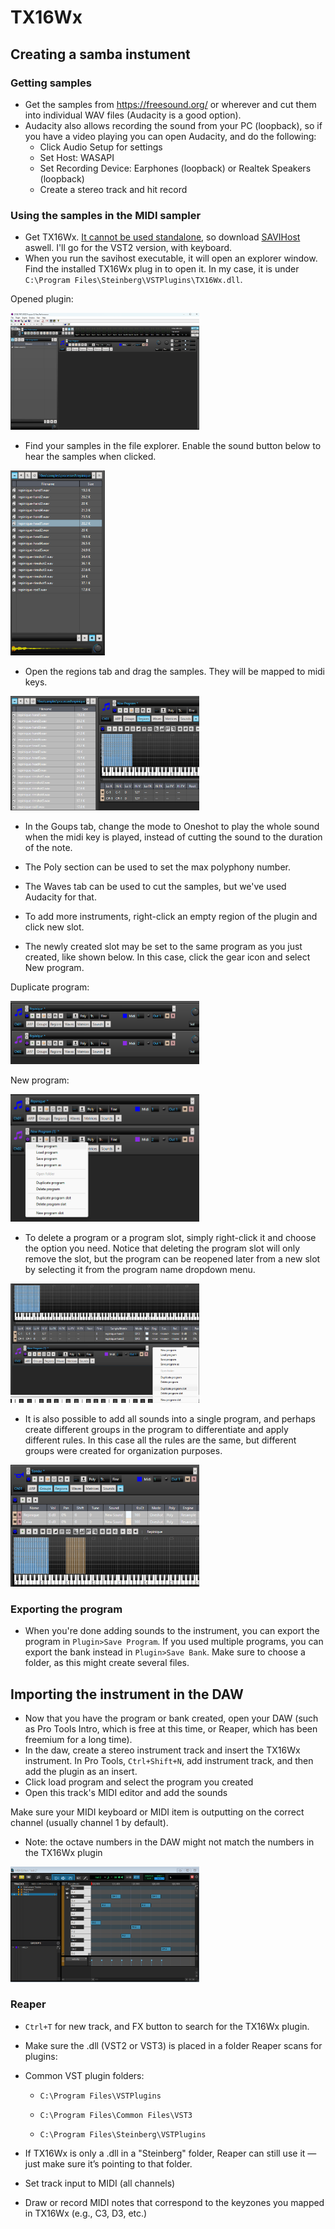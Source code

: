 # TX16Wx


## Creating a samba instument

### Getting samples

- Get the samples from https://freesound.org/ or wherever and cut them into individual WAV files (Audacity is a good option).
- Audacity also allows recording the sound from your PC (loopback), so if you have a video playing you can open Audacity, and do the following:
  - Click Audio Setup for settings
  - Set Host: WASAPI
  - Set Recording Device: Earphones (loopback) or Realtek Speakers (loopback)
  - Create a stereo track and hit record

### Using the samples in the MIDI sampler

- Get TX16Wx. [It cannot be used standalone](https://www.tx16wx.com/f-a-q/), so download [SAVIHost](https://www.hermannseib.com/english/savihost.htm) aswell. I'll go for the VST2 version, with keyboard.
- When you run the savihost executable, it will open an explorer window. Find the installed TX16Wx plug in to open it. In my case, it is under `C:\Program Files\Steinberg\VSTPlugins\TX16Wx.dll`.

Opened plugin:

<img src="img/image.png" width="60%">

- Find your samples in the file explorer. Enable the sound button below to hear the samples when clicked.

<img src="img/image-1.png" width="30%">

- Open the regions tab and drag the samples. They will be mapped to midi keys.

<img src="img/image-2.png" width="60%">

- In the Goups tab, change the mode to Oneshot to play the whole sound when the midi key is played, instead of cutting the sound to the duration of the note.

- The Poly section can be used to set the max polyphony number.
- The Waves tab can be used to cut the samples, but we've used Audacity for that.

- To add more instruments, right-click an empty region of the plugin and click new slot.
- The newly created slot may be set to the same program as you just created, like shown below. In this case, click the gear icon and select New program.

Duplicate program:

<img src="img/image-3.png" width="60%">

New program:

<img src="img/image-4.png" width="60%">

- To delete a program or a program slot, simply right-click it and choose the option you need. Notice that deleting the program slot will only remove the slot, but the program can be reopened later from a new slot by selecting it from the program name dropdown menu.

<img src="img/image-5.png" width="60%">

- It is also possible to add all sounds into a single program, and perhaps create different groups in the program to differentiate and apply different rules. In this case all the rules are the same, but different groups were created for organization purposes.

<img src="img/image-6.png" width="60%">

### Exporting the program

- When you're done adding sounds to the instrument, you can export the program in `Plugin>Save Program`. If you used multiple programs, you can export the bank instead in `Plugin>Save Bank`. Make sure to choose a folder, as this might create several files.


## Importing the instrument in the DAW

- Now that you have the program or bank created, open your DAW (such as Pro Tools Intro, which is free at this time, or Reaper, which has been freemium for a long time).
- In the daw, create a stereo instrument track and insert the TX16Wx instrument. In Pro Tools, `Ctrl+Shift+N`, add instrument track, and then add the plugin as an insert.
- Click load program and select the program you created
- Open this track's MIDI editor and add the sounds

Make sure your MIDI keyboard or MIDI item is outputting on the correct channel (usually channel 1 by default).

- Note: the octave numbers in the DAW might not match the numbers in the TX16Wx plugin

<img src="img/image-7.png" width="60%">

### Reaper

- `Ctrl+T` for new track, and FX button to search for the TX16Wx plugin. 

- Make sure the .dll (VST2 or VST3) is placed in a folder Reaper scans for plugins:

- Common VST plugin folders:

  - `C:\Program Files\VSTPlugins`

  - `C:\Program Files\Common Files\VST3`

  - `C:\Program Files\Steinberg\VSTPlugins`

- If TX16Wx is only a .dll in a "Steinberg" folder, Reaper can still use it — just make sure it’s pointing to that folder.

- Set track input to MIDI (all channels)

- Draw or record MIDI notes that correspond to the keyzones you mapped in TX16Wx (e.g., C3, D3, etc.)

